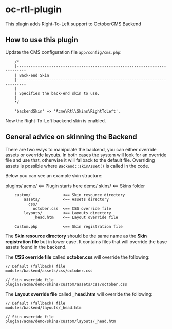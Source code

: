 oc-rtl-plugin
=============

This plugin adds Right-To-Left support to OctoberCMS Backend

## How to use this plugin

Update the CMS configuration file `app/config/cms.php`:

```
    /*
    |--------------------------------------------------------------------------
    | Back-end Skin
    |--------------------------------------------------------------------------
    |
    | Specifies the back-end skin to use.
    |
    */

    'backendSkin' => 'Acme\Rtl\Skins\RightToLeft',
```

Now the Right-To-Left backend skin is enabled.

## General advice on skinning the Backend

There are two ways to manipulate the backend, you can either override assets or override layouts. In both cases the system will look for an override file and use that, otherwise it will fallback to the default file. Overriding assets is possible where `Backend::skinAsset()` is called in the code.

Below you can see an example skin structure:

plugins/
  acme/                      <== Plugin starts here
    demo/
      skins/                 <== Skins folder

        custom/              <== Skin resource directory
            assets/          <== Assets directory
              css/
                october.css  <== CSS override file
            layouts/         <== Layouts directory
                _head.htm    <== Layout override file

        Custom.php           <== Skin registration file

The **Skin resource directory** should be the same name as the **Skin registration file** but in lower case. It contains files that will override the base assets found in the backend.

The **CSS override file** called **october.css** will override the following:

    // Default (fallback) file
    modules/backend/assets/css/october.css

    // Skin override file
    plugins/acme/demo/skins/custom/assets/css/october.css

The **Layout override file** called **_head.htm** will override the following:

    // Default (fallback) file
    modules/backend/layouts/_head.htm

    // Skin override file
    plugins/acme/demo/skins/custom/layouts/_head.htm
